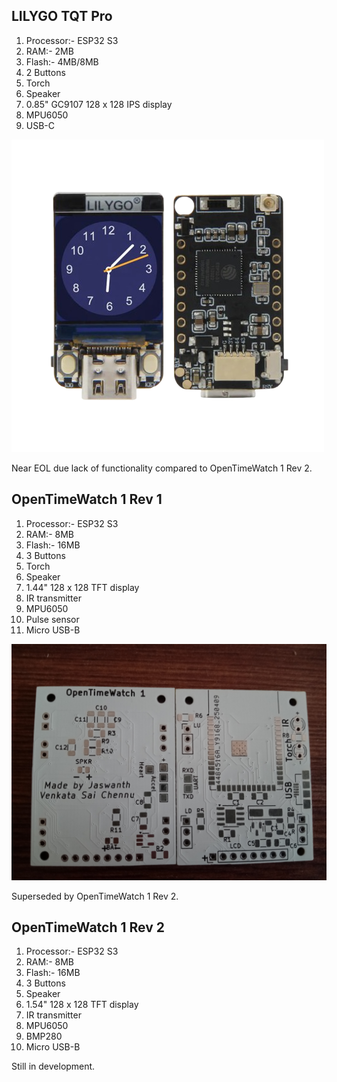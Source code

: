 ## LILYGO TQT Pro
1. Processor:- ESP32 S3
2. RAM:- 2MB
3. Flash:- 4MB/8MB
4. 2 Buttons
5. Torch
6. Speaker
7. 0.85" GC9107 128 x 128 IPS display
8. MPU6050
9. USB-C


![TQT Pro](assets/TQT-Pro.png)

Near EOL due lack of functionality compared to OpenTimeWatch 1 Rev 2.

## OpenTimeWatch 1 Rev 1
1. Processor:- ESP32 S3
2. RAM:- 8MB
3. Flash:- 16MB
4. 3 Buttons
5. Torch
6. Speaker
7. 1.44" 128 x 128 TFT display
8. IR transmitter
9. MPU6050
10. Pulse sensor
11. Micro USB-B

![Watch 1](assets/OpenTimeWatch1.jpg)

Superseded by OpenTimeWatch 1 Rev 2.

## OpenTimeWatch 1 Rev 2
1. Processor:- ESP32 S3
2. RAM:- 8MB
3. Flash:- 16MB
4. 3 Buttons
6. Speaker
7. 1.54" 128 x 128 TFT display
8. IR transmitter
9. MPU6050
10. BMP280
11. Micro USB-B

Still in development.

